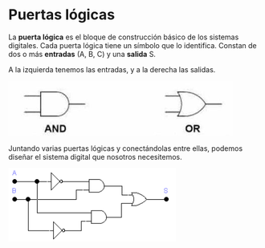 # Puertas lógicas

La **puerta lógica** es el bloque de construcción básico de los sistemas digitales. Cada puerta lógica tiene un símbolo que lo identifica. Constan de dos o más **entradas** (A, B, C) y una **salida** S.

A la izquierda tenemos las entradas, y a la derecha las salidas.

![image](img/2023-01-09-16-31-27.png)

Juntando varias puertas lógicas y conectándolas entre ellas, podemos diseñar el sistema digital que nosotros necesitemos.

![image](img/2023-01-09-16-35-37.png)